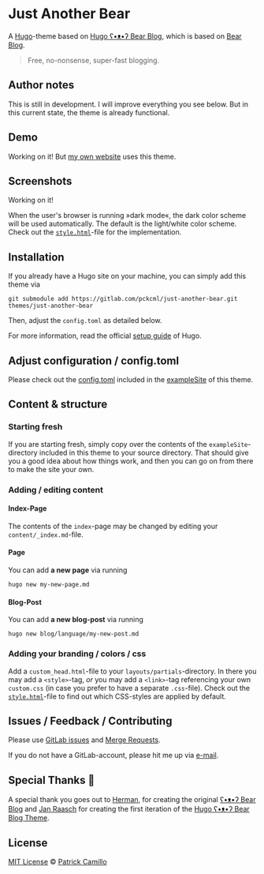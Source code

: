 # Just Another Bear

A [Hugo](https://gohugo.io/)-theme based on [Hugo ʕ•ᴥ•ʔ Bear Blog](https://github.com/janraasch/hugo-bearblog), which is based on [Bear Blog](https://bearblog.dev).

> Free, no-nonsense, super-fast blogging.

## Author notes

This is still in development. I will improve everything you see below. But in this current state, the theme is already functional.

## Demo

Working on it! But [my own website](https://patrickcamillo.com) uses this theme.

## Screenshots

Working on it!

When the user's browser is running »dark mode«, the dark color scheme will be used automatically. The default is the light/white color scheme. Check out the [`style.html`](https://github.com/janraasch/hugo-bearblog/blob/master/layouts/partials/style.html)-file for the implementation.

## Installation

If you already have a Hugo site on your machine, you can simply add this theme via

```
git submodule add https://gitlab.com/pckcml/just-another-bear.git themes/just-another-bear
```

Then, adjust the `config.toml` as detailed below.

For more information, read the official [setup guide](https://gohugo.io/getting-started/installing) of Hugo.

## Adjust configuration / config.toml

Please check out the [config.toml](https://gitlab.com/pckcml/just-another-bear/-/blob/main/exampleSite/config.toml) included in the [exampleSite](https://gitlab.com/pckcml/just-another-bear/-/tree/main/exampleSite) of this theme.

## Content & structure

### Starting fresh

If you are starting fresh, simply copy over the contents of the `exampleSite`-directory included in this theme to your source directory. That should give you a good idea about how things work, and then you can go on from there to make the site your own.

### Adding / editing content

#### Index-Page

The contents of the `index`-page may be changed by editing your `content/_index.md`-file.

#### Page

You can add **a new page** via running

```
hugo new my-new-page.md
```

#### Blog-Post

You can add **a new blog-post** via running

```
hugo new blog/language/my-new-post.md
```

### Adding your branding / colors / css

Add a `custom_head.html`-file to your `layouts/partials`-directory. In there you may add a `<style>`-tag, *or* you may add a `<link>`-tag referencing your own `custom.css` (in case you prefer to have a separate `.css`-file). Check out the [`style.html`](https://gitlab.com/pckcml/just-another-bear/-/blob/main/layouts/partials/style.html)-file to find out which CSS-styles are applied by default.

## Issues / Feedback / Contributing
Please use [GitLab issues](https://gitlab.com/pckcml/just-another-bear/-/issues) and [Merge Requests](https://gitlab.com/pckcml/just-another-bear/-/merge_requests).

If you do not have a GitLab-account, please hit me up via [e-mail](mailto:patrick.camillo@outlook.com).

## Special Thanks 🎁

A special thank you goes out to [Herman](https://herman.bearblog.dev), for creating the original [ʕ•ᴥ•ʔ Bear Blog](https://bearblog.dev/) and [Jan Raasch](https://www.janraasch.com/) for creating the first iteration of the [Hugo ʕ•ᴥ•ʔ Bear Blog Theme](https://github.com/janraasch/hugo-bearblog).

## License
[MIT License](http://en.wikipedia.org/wiki/MIT_License) © [Patrick Camillo](https://patrickcamillo.com)